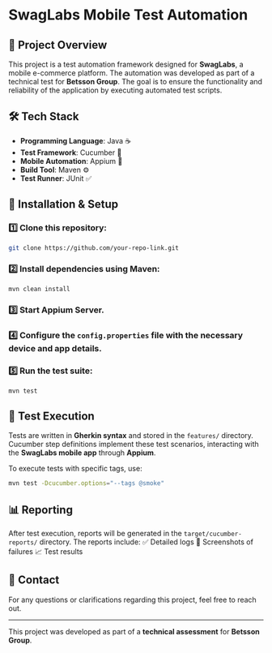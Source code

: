 # SwagLabs Mobile Test Automation

## 📌 Project Overview
This project is a test automation framework designed for **SwagLabs**, a mobile e-commerce platform. The automation was developed as part of a technical test for **Betsson Group**. The goal is to ensure the functionality and reliability of the application by executing automated test scripts.

## 🛠 Tech Stack
- **Programming Language**: Java ☕
- **Test Framework**: Cucumber 🥒
- **Mobile Automation**: Appium 📱
- **Build Tool**: Maven ⚙️
- **Test Runner**: JUnit ✅

## 🚀 Installation & Setup
### 1️⃣ Clone this repository:
```sh
git clone https://github.com/your-repo-link.git
```

### 2️⃣ Install dependencies using Maven:
```sh
mvn clean install
```

### 3️⃣ Start Appium Server.

### 4️⃣ Configure the `config.properties` file with the necessary device and app details.

### 5️⃣ Run the test suite:
```sh
mvn test
```

## 🔄 Test Execution
Tests are written in **Gherkin syntax** and stored in the `features/` directory. Cucumber step definitions implement these test scenarios, interacting with the **SwagLabs mobile app** through **Appium**.

To execute tests with specific tags, use:
```sh
mvn test -Dcucumber.options="--tags @smoke"
```

## 📊 Reporting
After test execution, reports will be generated in the `target/cucumber-reports/` directory. The reports include:
✅ Detailed logs
📸 Screenshots of failures
📈 Test results

## 📩 Contact
For any questions or clarifications regarding this project, feel free to reach out.

---
This project was developed as part of a **technical assessment** for **Betsson Group**.
